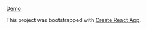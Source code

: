 [Demo](https://codesandbox.io/s/github/asifsha/react-redux-counter)

This project was bootstrapped with [Create React App](https://github.com/facebookincubator/create-react-app).
